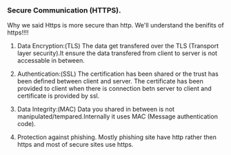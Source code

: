 ### Secure Communication (HTTPS).

Why we said Https is more secure than http. We'll understand the benifits of https!!!!

1. Data Encryption:(TLS)
   The data get transfered over the TLS (Transport layer security).It ensure the data transfered from client to server is not accessable in between.

2. Authentication:(SSL)
    The certification has been shared or the trust has been defined between client and server. The certificate has been provided to client when there is connection betn server to client and certificate is provided by ssl.

3. Data Integrity:(MAC)
   Data you shared in between is not manipulated/tempared.Internally it uses MAC (Message authentication code).

4. Protection against phishing.
   Mostly phishing site have http rather then https and most of secure sites use https.

